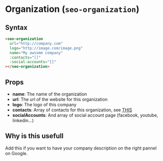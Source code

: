 # Organization (`seo-organization`)

## Syntax

```html
<seo-organization
  url="http://company.com"
  logo="http://image.com/image.png"
  name="My awsome company"
  :contacts="[]"
  :social-accounts="[]"
></seo-organization>
```

## Props

- __name__: The name of the organization
- __url__: The url of the website for this organization
- __logo__: The logo of this company
- __contacts__: Array of contacts for this organization, see [THIS](https://developers.google.com/structured-data/customize/contact-points#company_phone_numbers#adding_structured_markup_to_your_site)
- __socialAccounts__: And array of social account page (facebook, youtube, linkedin...)

## Why is this usefull

Add this if you want to have your company description on the right pannel on Google.
